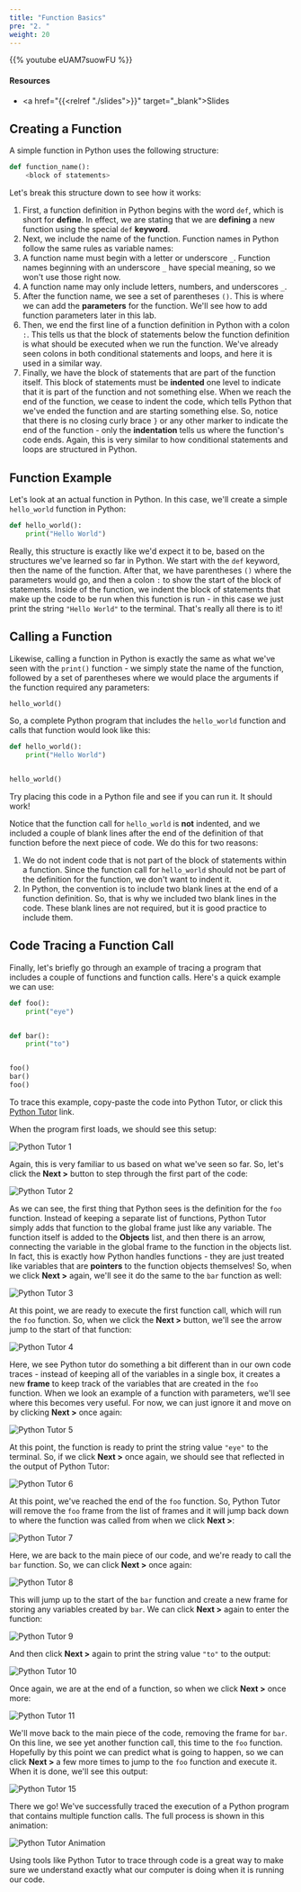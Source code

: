 ```yaml
---
title: "Function Basics"
pre: "2. "
weight: 20
---
```


{{% youtube eUAM7suowFU %}}

<!-- Old: Q3XiDHJlo1A -->

#### Resources

* <a href="{{<relref "./slides">}}" target="_blank">Slides</a>

## Creating a Function

A simple function in Python uses the following structure:

```python
def function_name():
    <block of statements>
```

Let's break this structure down to see how it works:

1. First, a function definition in Python begins with the word `def`, which is short for **define**. In effect, we are stating that we are **defining** a new function using the special `def` **keyword**.
1. Next, we include the name of the function. Function names in Python follow the same rules as variable names:
  1. A function name must begin with a letter or underscore `_`. Function names beginning with an underscore `_` have special meaning, so we won't use those right now.
  1. A function name may only include letters, numbers, and underscores `_`.
1. After the function name, we see a set of parentheses `()`. This is where we can add the **parameters** for the function. We'll see how to add function parameters later in this lab.
1. Then, we end the first line of a function definition in Python with a colon `:`. This tells us that the block of statements below the function definition is what should be executed when we run the function. We've already seen colons in both conditional statements and loops, and here it is used in a similar way.
1. Finally, we have the block of statements that are part of the function itself. This block of statements must be **indented** one level to indicate that it is part of the function and not something else. When we reach the end of the function, we cease to indent the code, which tells Python that we've ended the function and are starting something else. So, notice that there is no closing curly brace `}` or any other marker to indicate the end of the function - only the **indentation** tells us where the function's code ends. Again, this is very similar to how conditional statements and loops are structured in Python.

## Function Example

Let's look at an actual function in Python. In this case, we'll create a simple `hello_world` function in Python:

```python
def hello_world():
    print("Hello World")
```

Really, this structure is exactly like we'd expect it to be, based on the structures we've learned so far in Python. We start with the `def` keyword, then the name of the function. After that, we have parentheses `()` where the parameters would go, and then a colon `:` to show the start of the block of statements. Inside of the function, we indent the block of statements that make up the code to be run when this function is run - in this case we just print the string `"Hello World"` to the terminal. That's really all there is to it!

## Calling a Function

Likewise, calling a function in Python is exactly the same as what we've seen with the `print()` function - we simply state the name of the function, followed by a set of parentheses where we would place the arguments if the function required any parameters:

```python
hello_world()
```

So, a complete Python program that includes the `hello_world` function and calls that function would look like this:

```python
def hello_world():
    print("Hello World")


hello_world()
```

Try placing this code in a Python file and see if you can run it. It should work!

Notice that the function call for `hello_world` is **not** indented, and we included a couple of blank lines after the end of the definition of that function before the next piece of code. We do this for two reasons:

1. We do not indent code that is not part of the block of statements within a function. Since the function call for `hello_world` should not be part of the definition for the function, we don't want to indent it.
1. In Python, the convention is to include two blank lines at the end of a function definition. So, that is why we included two blank lines in the code. These blank lines are not required, but it is good practice to include them.

## Code Tracing a Function Call

Finally, let's briefly go through an example of tracing a program that includes a couple of functions and function calls. Here's a quick example we can use:

```python
def foo():
    print("eye")


def bar():
    print("to")


foo()
bar()
foo()
```

To trace this example, copy-paste the code into Python Tutor, or click this [Python Tutor](https://pythontutor.com/visualize.html#code=def%20foo%28%29%3A%0A%20%20%20%20print%28%22eye%22%29%0A%0Adef%20bar%28%29%3A%0A%20%20%20%20print%28%22to%22%29%0A%0Afoo%28%29%0Abar%28%29%0Afoo%28%29&cumulative=false&heapPrimitives=nevernest&mode=edit&origin=opt-frontend.js&py=3&rawInputLstJSON=%5B%5D&textReferences=false) link.

When the program first loads, we should see this setup:

![Python Tutor 1](/images/06/tutor2_1.png?classes=border,shadow)

Again, this is very familiar to us based on what we've seen so far. So, let's click the **Next >** button to step through the first part of the code:

![Python Tutor 2](/images/06/tutor2_2.png?classes=border,shadow)

As we can see, the first thing that Python sees is the definition for the `foo` function. Instead of keeping a separate list of functions, Python Tutor simply adds that function to the global frame just like any variable. The function itself is added to the **Objects** list, and then there is an arrow, connecting the variable in the global frame to the function in the objects list. In fact, this is exactly how Python handles functions - they are just treated like variables that are **pointers** to the function objects themselves! So, when we click **Next >** again, we'll see it do the same to the `bar` function as well:

![Python Tutor 3](/images/06/tutor2_3.png?classes=border,shadow)

At this point, we are ready to execute the first function call, which will run the `foo` function. So, when we click the **Next >** button, we'll see the arrow jump to the start of that function:

![Python Tutor 4](/images/06/tutor2_4.png?classes=border,shadow)

Here, we see Python tutor do something a bit different than in our own code traces - instead of keeping all of the variables in a single box, it creates a new **frame** to keep track of the variables that are created in the `foo` function. When we look an example of a function with parameters, we'll see where this becomes very useful. For now, we can just ignore it and move on by clicking **Next >** once again:

![Python Tutor 5](/images/06/tutor2_5.png?classes=border,shadow)

At this point, the function is ready to print the string value `"eye"` to the terminal. So, if we click **Next >** once again, we should see that reflected in the output of Python Tutor:

![Python Tutor 6](/images/06/tutor2_6.png?classes=border,shadow)

At this point, we've reached the end of the `foo` function. So, Python Tutor will remove the `foo` frame from the list of frames and it will jump back down to where the function was called from when we click **Next >**:

![Python Tutor 7](/images/06/tutor2_7.png?classes=border,shadow)

Here, we are back to the main piece of our code, and we're ready to call the `bar` function. So, we can click **Next >** once again:

![Python Tutor 8](/images/06/tutor2_8.png?classes=border,shadow)

This will jump up to the start of the `bar` function and create a new frame for storing any variables created by `bar`. We can click **Next >** again to enter the function:

![Python Tutor 9](/images/06/tutor2_9.png?classes=border,shadow)

And then click **Next >** again to print the string value `"to"`  to the output:

![Python Tutor 10](/images/06/tutor2_10.png?classes=border,shadow)

Once again, we are at the end of a function, so when we click **Next >** once more:

![Python Tutor 11](/images/06/tutor2_11.png?classes=border,shadow)

We'll move back to the main piece of the code, removing the frame for `bar`. On this line, we see yet another function call, this time to the `foo` function. Hopefully by this point we can predict what is going to happen, so we can click **Next >** a few more times to jump to the `foo` function and execute it. When it is done, we'll see this output:

![Python Tutor 15](/images/06/tutor2_15.png?classes=border,shadow)

There we go! We've successfully traced the execution of a Python program that contains multiple function calls. The full process is shown in this animation:

![Python Tutor Animation](/images/06/tutor2.gif?classes=border,shadow)

Using tools like Python Tutor to trace through code is a great way to make sure we understand exactly what our computer is doing when it is running our code. 
